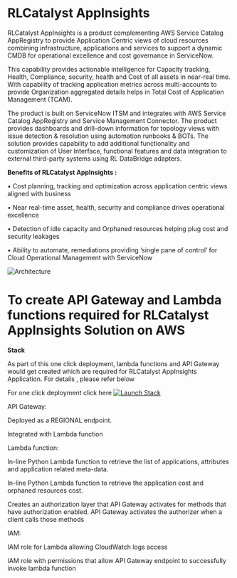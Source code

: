 # RLCatalyst AppInsights

RLCatalyst AppInsights is a product complementing AWS Service Catalog AppRegistry to provide Application Centric views of cloud resources combining infrastructure, applications and services to support a dynamic CMDB for operational excellence and cost governance in ServiceNow.


This capability provides actionable intelligence for Capacity tracking, Health, Compliance, security, health and Cost of all assets in near-real time. With capability of tracking application metrics across multi-accounts to provide Organization aggregated details helps in Total Cost of Application Management (TCAM).


The product is built on ServiceNow ITSM and integrates with AWS Service Catalog AppRegistry and Service Management Connector. The product provides dashboards and drill-down information for topology views with issue detection & resolution using automation runbooks & BOTs. The solution provides capability to add additional functionality and customization of User Interface, functional features and data integration to external third-party systems using RL DataBridge adapters.


**Benefits of RLCatalyst AppInsights :**

•	Cost planning, tracking and optimization across application centric views aligned with business

•	Near real-time asset, health, security and compliance drives operational excellence

•	Detection of idle capacity and Orphaned resources helping plug cost and security leakages

•	Ability to automate, remediations providing ‘single pane of control’ for Cloud Operational Management with ServiceNow


![Architecture](https://user-images.githubusercontent.com/64137641/130602792-8feac980-8571-49c6-a4c4-3941ea860668.png)

# To create API Gateway and Lambda functions required for RLCatalyst AppInsights Solution on AWS

**Stack**

As part of this one click deployment, lambda functions and API Gateway would get created which are required for RLCatalyst AppInsights Application. For details , please refer below

For one click deployment click here  [![Launch Stack](https://user-images.githubusercontent.com/64137641/130605188-bc6546bf-3526-4c62-a35c-30cce25c3275.png)](https://console.aws.amazon.com/cloudformation/home?region=us-east-1#/stacks/quickcreate?templateURL=https://rlcatalystappinsights.s3.amazonaws.com/product-appinsights.template)

API Gateway: 

Deployed as a REGIONAL endpoint.

Integrated with Lambda function

Lambda function:

In-line Python Lambda function to retrieve the list of applications, attributes and application related meta-data.

In-line Python Lambda function to retrieve the application cost and orphaned resources cost.

Creates an authorization layer that API Gateway activates for methods that have authorization enabled. API Gateway activates the authorizer when a client calls those methods

IAM:

IAM role for Lambda allowing CloudWatch logs access

IAM role with permissions that allow API Gateway endpoint to successfully invoke lambda function
